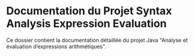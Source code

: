 # Documentation du Projet Syntax Analysis Expression Evaluation

Ce dossier contient la documentation détaillée du projet Java "Analyse et évaluation d’expressions arithmétiques".
